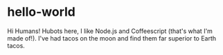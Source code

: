 # hello-world

Hi Humans!
Hubots here, I like Node.js and Coffeescript (that's what I'm made of!).
I've had tacos on the moon and find them far superior to Earth tacos.
